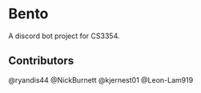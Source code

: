 # Bento
A discord bot project for CS3354.
## Contributors
@ryandis44
@NickBurnett
@kjernest01
@Leon-Lam919
